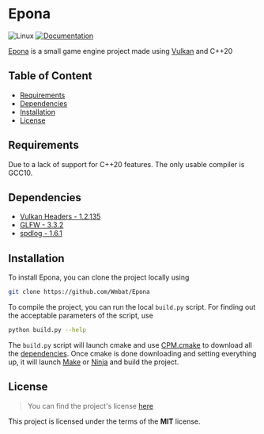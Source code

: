 # Epona

![Linux](https://github.com/Wmbat/Epona/workflows/Linux/badge.svg)
[![Documentation](https://codedocs.xyz/Wmbat/Epona.svg)](https://codedocs.xyz/Wmbat/Epona/)

[Epona](https://github.com/Wmbat/Epona) is a small game engine project made using
[Vulkan](https://www.khronos.org/vulkan/) and C++20

## Table of Content
* [Requirements](#requirements)
* [Dependencies](#dependencies)
* [Installation](#installation)
* [License](#license)

## Requirements

Due to a lack of support for C++20 features. The only usable compiler is GCC10.

## Dependencies

* [Vulkan Headers - 1.2.135](https://github.com/KhronosGroup/Vulkan-Headers)
* [GLFW - 3.3.2](https://github.com/glfw/glfw)
* [spdlog - 1.6.1](https://github.com/gabime/spdlog)

## Installation

To install Epona, you can clone the project locally using 
```sh
git clone https://github.com/Wmbat/Epona
```

To compile the project, you can run the local `build.py` script. For finding out the acceptable 
parameters of the script, use 
```sh
python build.py --help
```
The `build.py` script will launch cmake and use 
[CPM.cmake](https://github.com/TheLartians/CPM.cmake) to download all the 
[dependencies](#dependencies). Once cmake is done downloading and setting everything up, it will 
launch [Make](https://www.gnu.org/software/make/) or [Ninja](https://ninja-build.org/) and build 
the project.

## License

> You can find the project's license [here](https://github.com/Wmbat/Epona/blob/master/LICENSE)

This project is licensed under the terms of the **MIT** license.
